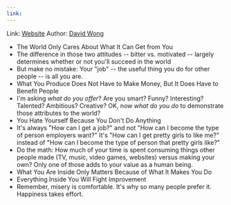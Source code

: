 ```yaml
---
link:
---
```

Link: [Website](https://www.cracked.com/blog/6-harsh-truths-that-will-make-you-better-person/)
Author: [David Wong](https://en.wikipedia.org/wiki/David_Wong_(writer))

 - The World Only Cares About What It Can Get from You
 -  The difference in those two attitudes -- bitter vs. motivated -- largely determines whether or not you'll succeed in the world
 -  But make no mistake: Your "job" -- the useful thing you do for other people -- is all you are.
 -  What You Produce Does Not Have to Make Money, But It Does Have to Benefit People
 -   I'm asking *what do you offer*? Are you smart? Funny? Interesting? Talented? Ambitious? Creative? OK, now *what do you do* to demonstrate those attributes to the world? 
 -   You Hate Yourself Because You Don't Do Anything
 -   It's always "How can I get a job?" and not "How can I become the type of person employers want?" It's "How can I get pretty girls to like me?" instead of "How can I become the type of person that pretty girls like?"
 -   Do the math: How much of your time is spent consuming things other people made (TV, music, video games, websites) versus making your own? Only one of those adds to your value as a human being.
 -   What You Are Inside Only Matters Because of What It Makes You Do
 -   Everything Inside You Will Fight Improvement
 -   Remember, misery is comfortable. It's why so many people prefer it. Happiness takes effort.